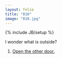 ```yaml
---
layout: folio
title: "010"
image: "010.jpg"
---
```

{% include JB/setup %}

<div class="copy">
	<p>I wonder what is outside?</p>
</div>

<div class="choice">
	<ol>
		<li><a href="011.html">Open the other door.</a></li>
	</ol>
</div>
